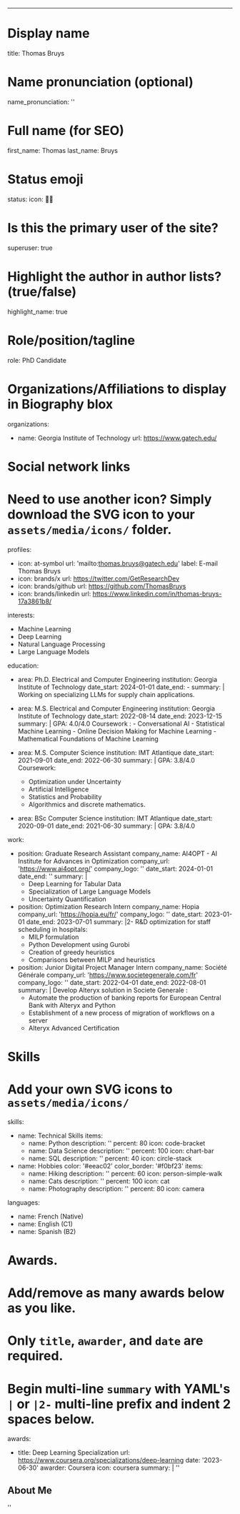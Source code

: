 ---
# Display name
title: Thomas Bruys

# Name pronunciation (optional)
name_pronunciation: ''

# Full name (for SEO)
first_name: Thomas
last_name: Bruys

# Status emoji
status:
  icon: 🧑‍💻️

# Is this the primary user of the site?
superuser: true

# Highlight the author in author lists? (true/false)
highlight_name: true

# Role/position/tagline
role: PhD Candidate

# Organizations/Affiliations to display in Biography blox
organizations:
  - name: Georgia Institute of Technology
    url: https://www.gatech.edu/

# Social network links
# Need to use another icon? Simply download the SVG icon to your `assets/media/icons/` folder.
profiles:
  - icon: at-symbol
    url: 'mailto:thomas.bruys@gatech.edu'
    label: E-mail Thomas Bruys
  - icon: brands/x
    url: https://twitter.com/GetResearchDev
  - icon: brands/github
    url: https://github.com/ThomasBruys
  - icon: brands/linkedin
    url: https://www.linkedin.com/in/thomas-bruys-17a3861b8/

interests:
  - Machine Learning
  - Deep Learning
  - Natural Language Processing
  - Large Language Models

education:

  - area: Ph.D. Electrical and Computer Engineering
    institution: Georgia Institute of Technology
    date_start: 2024-01-01
    date_end: -
    summary: |
      Working on specializing LLMs for supply chain applications.

  - area: M.S. Electrical and Computer Engineering
    institution: Georgia Institute of Technology
    date_start: 2022-08-14
    date_end: 2023-12-15
    summary: |
      GPA: 4.0/4.0
      Coursework : 
        - Conversational AI
        - Statistical Machine Learning
        - Online Decision Making for Machine Learning
        - Mathematical Foundations of Machine Learning

  - area: M.S. Computer Science
    institution: IMT Atlantique
    date_start: 2021-09-01
    date_end: 2022-06-30
    summary: |
      GPA: 3.8/4.0
      Coursework:
      - Optimization under Uncertainty
      - Artificial Intelligence
      - Statistics and Probability
      - Algorithmics and discrete mathematics.


  - area: BSc Computer Science
    institution: IMT Atlantique
    date_start: 2020-09-01
    date_end: 2021-06-30
    summary: |
      GPA: 3.8/4.0

work:
  - position: Graduate Research Assistant
    company_name: AI4OPT - AI Institute for Advances in Optimization
    company_url: 'https://www.ai4opt.org/'
    company_logo: ''
    date_start: 2024-01-01
    date_end: ''
    summary: |
      - Deep Learning for Tabular Data
      - Specialization of Large Language Models
      - Uncertainty Quantification
  - position: Optimization Research Intern
    company_name: Hopia
    company_url: 'https://hopia.eu/fr/'
    company_logo: ''
    date_start: 2023-01-01
    date_end: 2023-07-01
    summary: |2-
      R&D optimization for staff scheduling in hospitals:
      - MILP formulation
      - Python Development using Gurobi
      - Creation of greedy heuristics
      - Comparisons between MILP and heuristics
  - position: Junior Digital Project Manager Intern
    company_name: Société Générale
    company_url: 'https://www.societegenerale.com/fr'
    company_logo: ''
    date_start: 2022-04-01
    date_end: 2022-08-01
    summary: |
      Develop Alteryx solution in Societe Generale :
      - Automate the production of banking reports for European Central Bank with Alteryx and Python
      - Establishment of a new process of migration of workflows on a server
      - Alteryx Advanced Certification

# Skills
# Add your own SVG icons to `assets/media/icons/`
skills:
  - name: Technical Skills
    items:
      - name: Python
        description: ''
        percent: 80
        icon: code-bracket
      - name: Data Science
        description: ''
        percent: 100
        icon: chart-bar
      - name: SQL
        description: ''
        percent: 40
        icon: circle-stack
  - name: Hobbies
    color: '#eeac02'
    color_border: '#f0bf23'
    items:
      - name: Hiking
        description: ''
        percent: 60
        icon: person-simple-walk
      - name: Cats
        description: ''
        percent: 100
        icon: cat
      - name: Photography
        description: ''
        percent: 80
        icon: camera

languages:
  - name: French (Native)
  - name: English (C1)
  - name: Spanish (B2)

# Awards.
#   Add/remove as many awards below as you like.
#   Only `title`, `awarder`, and `date` are required.
#   Begin multi-line `summary` with YAML's `|` or `|2-` multi-line prefix and indent 2 spaces below.
awards:
  - title: Deep Learning Specialization
    url: https://www.coursera.org/specializations/deep-learning
    date: '2023-06-30'
    awarder: Coursera
    icon: coursera
    summary: |
      ''

## About Me

''
